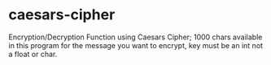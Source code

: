 # caesars-cipher
Encryption/Decryption Function using Caesars Cipher;
1000 chars available in this program for the message you want to encrypt, key must be an int not a float or char.
